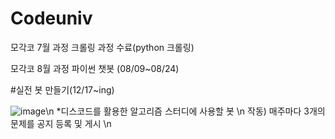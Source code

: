 # Codeuniv
모각코 7월 과정 크롤링 과정 수료(python 크롤링)

모각코 8월 과정 파이썬 챗봇 (08/09~08/24)


#실전 봇 만들기(12/17~ing)

![image](https://user-images.githubusercontent.com/80820166/146631167-98c0c1f5-38f9-43d7-9626-7da2747cafb9.png)\n
*디스코드를 활용한 알고리즘 스터디에 사용할 봇 \n
작동) 매주마다 3개의 문제를 공지 등록 및 게시 \n

